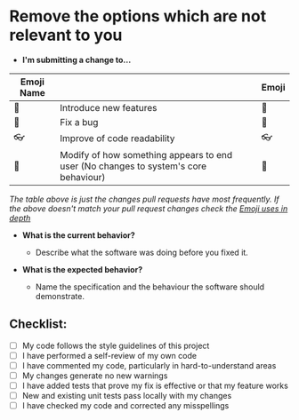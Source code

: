 
# Remove the options which are not relevant to you

* **I'm submitting a change to...**

| Emoji Name   |                                                                                           | Emoji |
|--------------|-------------------------------------------------------------------------------------------|-------|
| :star2:      | Introduce new features                                                                    |   🌟    |
| :bug:        | Fix a bug                                                                                 |  🐛     |
| :eyeglasses: | Improve of code readability                                                               |  👓    |
| :lipstick:   | Modify of how something appears to end user (No changes to system's core behaviour)       |   💄    |


<em>The table above is just the changes pull requests have most frequently. If the above doesn't match
your pull request changes check the [Emoji uses in depth](http://greena13.github.io/blog/2016/08/19/emojis-are-the-solution-to-useless-commit-messages/) </em>

* **What is the current behavior?**
    - Describe what the software was doing before you fixed it.

* **What is the expected behavior?**
    - Name the specification and the behaviour the software should demonstrate.

## Checklist:

- [ ] My code follows the style guidelines of this project
- [ ] I have performed a self-review of my own code
- [ ] I have commented my code, particularly in hard-to-understand areas
- [ ] My changes generate no new warnings
- [ ] I have added tests that prove my fix is effective or that my feature works
- [ ] New and existing unit tests pass locally with my changes
- [ ] I have checked my code and corrected any misspellings